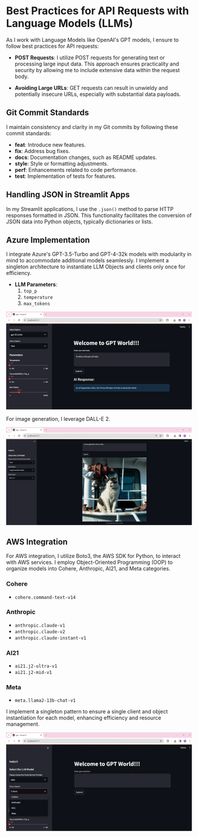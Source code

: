 # Best Practices for API Requests with Language Models (LLMs)

As I work with Language Models like OpenAI's GPT models, I ensure to follow best practices for API requests:

- **POST Requests**: I utilize POST requests for generating text or processing large input data. This approach ensures practicality and security by allowing me to include extensive data within the request body.

- **Avoiding Large URLs**: GET requests can result in unwieldy and potentially insecure URLs, especially with substantial data payloads.

## Git Commit Standards

I maintain consistency and clarity in my Git commits by following these commit standards:

- **feat**: Introduce new features.
- **fix**: Address bug fixes.
- **docs**: Documentation changes, such as README updates.
- **style**: Style or formatting adjustments.
- **perf**: Enhancements related to code performance.
- **test**: Implementation of tests for features.

## Handling JSON in Streamlit Apps

In my Streamlit applications, I use the `.json()` method to parse HTTP responses formatted in JSON. This functionality facilitates the conversion of JSON data into Python objects, typically dictionaries or lists.

## Azure Implementation

I integrate Azure's GPT-3.5-Turbo and GPT-4-32k models with modularity in mind to accommodate additional models seamlessly. I implement a singleton architecture to instantiate LLM Objects and clients only once for efficiency.

- **LLM Parameters**:
    1. `top_p`
    2. `temperature`
    3. `max_tokens`

![Azure-text-generator](images/pic2.jpg)

For image generation, I leverage DALL-E 2.

![Azure-image-generator](images/pic4.png)

## AWS Integration

For AWS integration, I utilize Boto3, the AWS SDK for Python, to interact with AWS services. I employ Object-Oriented Programming (OOP) to organize models into Cohere, Anthropic, AI21, and Meta categories.

### Cohere
- `cohere.command-text-v14`

### Anthropic
- `anthropic.claude-v1`
- `anthropic.claude-v2`
- `anthropic.claude-instant-v1`

### AI21
- `ai21.j2-ultra-v1`
- `ai21.j2-mid-v1`

### Meta
- `meta.llama2-13b-chat-v1`

I implement a singleton pattern to ensure a single client and object instantiation for each model, enhancing efficiency and resource management.

![AWS-text-generator](images/pic3.png)
